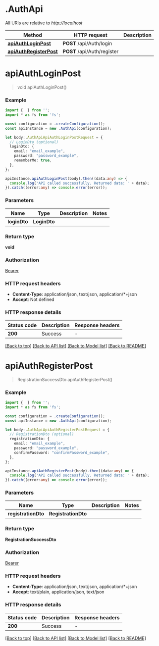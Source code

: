 # .AuthApi

All URIs are relative to *http://localhost*

 Method                                                    | HTTP request                | Description 
-----------------------------------------------------------|-----------------------------|-------------
 [**apiAuthLoginPost**](AuthApi.md#apiAuthLoginPost)       | **POST** /api/Auth/login    |
 [**apiAuthRegisterPost**](AuthApi.md#apiAuthRegisterPost) | **POST** /api/Auth/register |

# **apiAuthLoginPost**

> void apiAuthLoginPost()

### Example

```typescript
import {  } from '';
import * as fs from 'fs';

const configuration = .createConfiguration();
const apiInstance = new .AuthApi(configuration);

let body:.AuthApiApiAuthLoginPostRequest = {
  // LoginDto (optional)
  loginDto: {
    email: "email_example",
    password: "password_example",
    rememberMe: true,
  },
};

apiInstance.apiAuthLoginPost(body).then((data:any) => {
  console.log('API called successfully. Returned data: ' + data);
}).catch((error:any) => console.error(error));
```

### Parameters

 Name         | Type         | Description | Notes 
--------------|--------------|-------------|-------
 **loginDto** | **LoginDto** |             |

### Return type

**void**

### Authorization

[Bearer](README.md#Bearer)

### HTTP request headers

- **Content-Type**: application/json, text/json, application/*+json
- **Accept**: Not defined

### HTTP response details

| Status code | Description | Response headers |
|-------------|-------------|------------------|
 **200**     | Success     | -                |

[[Back to top]](#) [[Back to API list]](README.md#documentation-for-api-endpoints) [[Back to Model list]](README.md#documentation-for-models) [[Back to README]](README.md)

# **apiAuthRegisterPost**

> RegistrationSuccessDto apiAuthRegisterPost()

### Example

```typescript
import {  } from '';
import * as fs from 'fs';

const configuration = .createConfiguration();
const apiInstance = new .AuthApi(configuration);

let body:.AuthApiApiAuthRegisterPostRequest = {
  // RegistrationDto (optional)
  registrationDto: {
    email: "email_example",
    password: "password_example",
    confirmPassword: "confirmPassword_example",
  },
};

apiInstance.apiAuthRegisterPost(body).then((data:any) => {
  console.log('API called successfully. Returned data: ' + data);
}).catch((error:any) => console.error(error));
```

### Parameters

 Name                | Type                | Description | Notes 
---------------------|---------------------|-------------|-------
 **registrationDto** | **RegistrationDto** |             |

### Return type

**RegistrationSuccessDto**

### Authorization

[Bearer](README.md#Bearer)

### HTTP request headers

- **Content-Type**: application/json, text/json, application/*+json
- **Accept**: text/plain, application/json, text/json

### HTTP response details

| Status code | Description | Response headers |
|-------------|-------------|------------------|
 **200**     | Success     | -                |

[[Back to top]](#) [[Back to API list]](README.md#documentation-for-api-endpoints) [[Back to Model list]](README.md#documentation-for-models) [[Back to README]](README.md)


